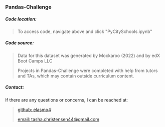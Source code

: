 <h3>Pandas-Challenge</h3>
<h5>Code location:</h5>

> To access code, navigate above and click "PyCitySchools.ipynb"
> 

<h5>Code source:</h5>

> Data for this dataset was generated by Mockaroo (2022) and by edX Boot Camps LLC
> 
> Projects in Pandas-Challenge were completed with help from tutors and TAs, which may contain outside curriculum content.

<h5>Contact:</h5>

If there are any questions or concerns, I can be reached at:
> [github: elasmo4](https://github.com/elasmo4)
>
> [email: tasha.christensen44@gmail.com](mailto:tasha.christensen44@gmail.com)
>
